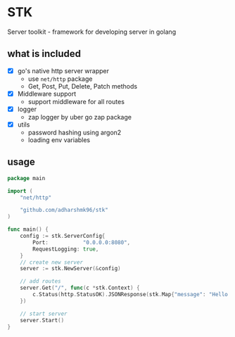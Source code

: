 # STK

Server toolkit - framework for developing server in golang

## what is included

- [x] go's native http server wrapper
  - use `net/http` package
  - Get, Post, Put, Delete, Patch methods
- [x] Middleware support
  - support middleware for all routes
- [x] logger
  - zap logger by uber go zap package
- [x] utils
  - password hashing using argon2
  - loading env variables
    
## usage

```go
package main

import (
	"net/http"

	"github.com/adharshmk96/stk"
)

func main() {
	config := stk.ServerConfig{
		Port:           "0.0.0.0:8080",
		RequestLogging: true,
	}
	// create new server
	server := stk.NewServer(&config)

	// add routes
	server.Get("/", func(c *stk.Context) {
		c.Status(http.StatusOK).JSONResponse(stk.Map{"message": "Hello World"})
	})

	// start server
	server.Start()
}
```
